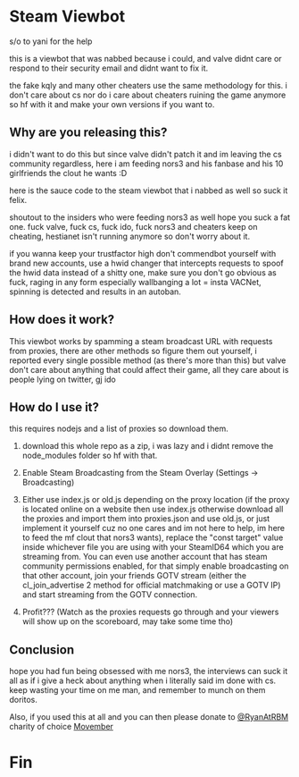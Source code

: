 # Steam Viewbot
s/o to yani for the help

this is a viewbot that was nabbed because i could, and valve didnt care or respond to their security email and didnt want to fix it.

the fake kqly and many other cheaters use the same methodology for this. i don't care about cs nor do i care about cheaters ruining the game anymore so hf with it and make your own versions if you want to.

## Why are you releasing this?
i didn't want to do this but since valve didn't patch it and im leaving the cs community regardless, here i am feeding nors3 and his fanbase and his 10 girlfriends the clout he wants :D

here is the sauce code to the steam viewbot that i nabbed as well so suck it felix.

shoutout to the insiders who were feeding nors3 as well hope you suck a fat one. fuck valve, fuck cs, fuck ido, fuck nors3 and cheaters keep on cheating, hestianet isn't running anymore so don't worry about it.

if you wanna keep your trustfactor high don't commendbot yourself with brand new accounts, use a hwid changer that intercepts requests to spoof the hwid data instead of a shitty one, make sure you don't go obvious as fuck, raging in any form especially wallbanging a lot = insta VACNet, spinning is detected and results in an autoban.

## How does it work?
This viewbot works by spamming a steam broadcast URL with requests from proxies, there are other methods so figure them out yourself, i reported every single possible method (as there's more than this) but valve don't care about anything that could affect their game, all they care about is people lying on twitter, gj ido


## How do I use it?

this requires nodejs and a list of proxies so download them.

1) download this whole repo as a zip, i was lazy and i didnt remove the node_modules folder so hf with that.

2) Enable Steam Broadcasting from the Steam Overlay (Settings -> Broadcasting)

3) Either use index.js or old.js depending on the proxy location (if the proxy is located online on a website then use index.js otherwise download all the proxies and import them into proxies.json and use old.js, or just implement it yourself cuz no one cares and im not here to help, im here to feed the mf clout that nors3 wants), replace the "const target" value inside whichever file you are using with your SteamID64 which you are streaming from. You can even use another account that has steam community permissions enabled, for that simply enable broadcasting on that other account, join your friends GOTV stream (either the cl_join_advertise 2 method for official matchmaking or use a GOTV IP) and start streaming from the GOTV connection.

4) Profit??? (Watch as the proxies requests go through and your viewers will show up on the scoreboard, may take some time tho)

## Conclusion
hope you had fun being obsessed with me nors3, the interviews can suck it all as if i give a heck about anything when i literally said im done with cs. keep wasting your time on me man, and remember to munch on them doritos.

Also, if you used this at all and you can then please donate to [@RyanAtRBM](https://twitter.com/RyanAtRBM/) charity of choice [Movember](https://us.movember.com/donate)

# Fin
